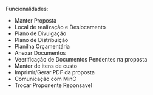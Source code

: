 Funcionalidades:

* Manter Proposta
* Local de realização e Deslocamento
* Plano de Divulgação
* Plano de Distribuição
* Planilha Orçamentária
* Anexar Documentos
* Veerificação de Documentos Pendentes na proposta
* Manter de itens de custo
* Imprimir/Gerar PDF da proposta
* Comunicação com MinC
* Trocar Proponente Reponsavel

